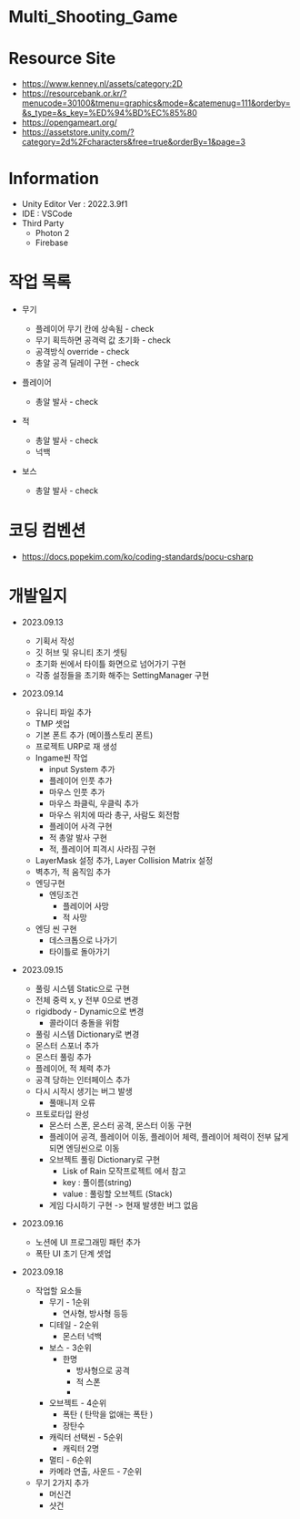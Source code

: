# Multi_Shooting_Game

# Resource Site

- https://www.kenney.nl/assets/category:2D
- https://resourcebank.or.kr/?menucode=30100&tmenu=graphics&mode=&catemenug=111&orderby=&s_type=&s_key=%ED%94%BD%EC%85%80
- https://opengameart.org/
- https://assetstore.unity.com/?category=2d%2Fcharacters&free=true&orderBy=1&page=3

# Information

- Unity Editor Ver : 2022.3.9f1
- IDE : VSCode
- Third Party
  - Photon 2
  - Firebase

# 작업 목록

- 무기

  - 플레이어 무기 칸에 상속됨 - check
  - 무기 획득하면 공격력 값 초기화 - check
  - 공격방식 override - check
  - 총알 공격 딜레이 구현 - check

- 플레이어

  - 총알 발사 - check

- 적

  - 총알 발사 - check
  - 넉백

- 보스

  - 총알 발사 - check

# 코딩 컴벤션

- https://docs.popekim.com/ko/coding-standards/pocu-csharp

# 개발일지

- 2023.09.13

  - 기획서 작성
  - 깃 허브 및 유니티 초기 셋팅
  - 초기화 씬에서 타이틀 화면으로 넘어가기 구현
  - 각종 설정들을 초기화 해주는 SettingManager 구현

- 2023.09.14

  - 유니티 파일 추가
  - TMP 셋업
  - 기본 폰트 추가 (메이플스토리 폰트)
  - 프로젝트 URP로 재 생성
  - Ingame씬 작업
    - input System 추가
    - 플레이어 인풋 추가
    - 마우스 인풋 추가
    - 마우스 좌클릭, 우클릭 추가
    - 마우스 위치에 따라 총구, 사람도 회전함
    - 플레이어 사격 구현
    - 적 총알 발사 구현
    - 적, 플레이어 피격시 사라짐 구현
  - LayerMask 설정 추가, Layer Collision Matrix 설정
  - 벽추가, 적 움직임 추가
  - 엔딩구현
    - 엔딩조건
      - 플레이어 사망
      - 적 사망
  - 엔딩 씬 구현
    - 데스크톱으로 나가기
    - 타이틀로 돌아가기

- 2023.09.15

  - 풀링 시스템 Static으로 구현
  - 전체 중력 x, y 전부 0으로 변경
  - rigidbody - Dynamic으로 변경
    - 콜라이더 충돌을 위함
  - 풀링 시스템 Dictionary로 변경
  - 몬스터 스포너 추가
  - 몬스터 풀링 추가
  - 플레이어, 적 체력 추가
  - 공격 당하는 인터페이스 추가
  - 다시 시작시 생기는 버그 발생
    - 풀매니저 오류
  - 프토로타입 완성
    - 몬스터 스폰, 몬스터 공격, 몬스터 이동 구현
    - 플레이어 공격, 플레이어 이동, 플레이어 체력, 플레이어 체력이 전부 닳게 되면 엔딩씬으로 이동
    - 오브젝트 풀링 Dictionary로 구현
      - Lisk of Rain 모작프로젝트 에서 참고
      - key : 풀이름(string)
      - value : 풀링할 오브젝트 (Stack<GameObject>)
    - 게임 다시하기 구현 -> 현재 발생한 버그 없음

- 2023.09.16

  - 노션에 UI 프로그래밍 패턴 추가
  - 폭탄 UI 초기 단계 셋업

- 2023.09.18
  - 작업할 요소들
    - 무기 - 1순위
      - 연사형, 방사형 등등
    - 디테일 - 2순위
      - 몬스터 넉백
    - 보스 - 3순위
      - 한명
        - 방사형으로 공격
        - 적 스폰
        -
    - 오브젝트 - 4순위
      - 폭탄 ( 탄막을 없애는 폭탄 )
      - 장탄수
    - 캐릭터 선택씬 - 5순위
      - 캐릭터 2명
    - 멀티 - 6순위
    - 카메라 연출, 사운드 - 7순위
  - 무기 2가지 추가
    - 머신건
    - 샷건
